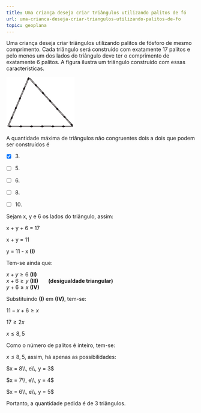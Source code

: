 ```yaml
---
title: Uma criança deseja criar triângulos utilizando palitos de fó
url: uma-crianca-deseja-criar-triangulos-utilizando-palitos-de-fo
topic: geoplana
---
```



Uma criança deseja criar triângulos utilizando palitos de fósforo de mesmo comprimento. Cada triângulo será construído com exatamente 17 palitos e pelo menos um dos lados do triângulo deve ter o comprimento de exatamente 6 palitos. A figura ilustra um triângulo construído com essas características.

![](59cdb92e-4d92-908b-e5f3-8218eae6527b.png)

A quantidade máxima de triângulos não congruentes dois a dois que podem ser construídos é



- [x] 3\.
- [ ] 5\.
- [ ] 6\.
- [ ] 8\.
- [ ] 10\.


Sejam x, y e 6 os lados do triângulo, assim:

x + y + 6 = 17

x + y = 11

y = 11 - x **(I)**

Tem-se ainda que:

$x + y \geq 6$ **(II)**\
$x + 6 \geq y$ **(III)        (desigualdade triangular)**\
$y + 6 ​​\geq x$ **(IV)**

Substituindo **(I)** em **(IV)**, tem-se:

$11 - x + 6\geq x$

$17 \geq 2x$  

$x \leq 8,5$

Como o número de palitos é inteiro, tem-se:

$x \leq 8,5$, assim, há apenas as possibilidades:

$x = 8\\, e\\, y = 3$

$x = 7\\, e\\, y = 4$

$x = 6\\, e\\, y = 5$

Portanto, a quantidade pedida é de 3 triângulos.

